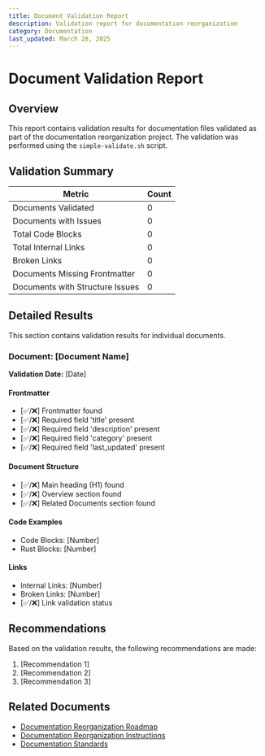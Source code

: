 ```yaml
---
title: Document Validation Report
description: Validation report for documentation reorganization
category: Documentation
last_updated: March 28, 2025
---
```


# Document Validation Report

## Overview

This report contains validation results for documentation files validated as part of the documentation reorganization project. The validation was performed using the `simple-validate.sh` script.

## Validation Summary

| Metric | Count |
|--------|-------|
| Documents Validated | 0 |
| Documents with Issues | 0 |
| Total Code Blocks | 0 |
| Total Internal Links | 0 |
| Broken Links | 0 |
| Documents Missing Frontmatter | 0 |
| Documents with Structure Issues | 0 |

## Detailed Results

This section contains validation results for individual documents.

### Document: [Document Name]

**Validation Date:** [Date]

#### Frontmatter
- [✅/❌] Frontmatter found
- [✅/❌] Required field 'title' present
- [✅/❌] Required field 'description' present
- [✅/❌] Required field 'category' present
- [✅/❌] Required field 'last_updated' present

#### Document Structure
- [✅/❌] Main heading (H1) found
- [✅/❌] Overview section found
- [✅/❌] Related Documents section found

#### Code Examples
- Code Blocks: [Number]
- Rust Blocks: [Number]

#### Links
- Internal Links: [Number]
- Broken Links: [Number]
- [✅/❌] Link validation status

## Recommendations

Based on the validation results, the following recommendations are made:

1. [Recommendation 1]
2. [Recommendation 2]
3. [Recommendation 3]

## Related Documents

- [Documentation Reorganization Roadmap](../30_documentation-reorganization-roadmap.md)
- [Documentation Reorganization Instructions](../30_documentation-reorganization-instructions.md)
- [Documentation Standards](/11newdocs11/05_reference/standards/documentation-standards.md) 